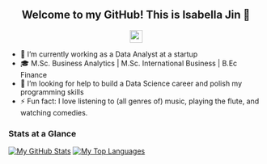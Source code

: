 <h2 align="center"> 
    Welcome to my GitHub! This is Isabella Jin 👋
</h2>

<p align="center">
    <a href="https://www.linkedin.com/in/isabella-jin/" target="_blank" rel="noopener noreferrer">
        <img src="./images/linkedin.png" width=25px height=25px>
    </a>
</p>

- 🔭 I’m currently working as a Data Analyst at a startup
- 🎓 M.Sc. Business Analytics | M.Sc. International Business | B.Ec Finance
- 🤔 I’m looking for help to build a Data Science career and polish my programming skills
- ⚡ Fun fact: I love listening to (all genres of) music, playing the flute, and watching comedies. 

### Stats at a Glance
[![My GitHub Stats](https://github-readme-stats.vercel.app/api?username=isabella-jin)](https://github.com/anuraghazra/github-readme-stats)
[![My Top Languages](https://github-readme-stats.vercel.app/api/top-langs/?username=isabella-jin&layout=compact)](https://github.com/anuraghazra/github-readme-stats)
